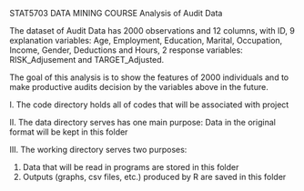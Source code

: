 STAT5703 DATA MINING COURSE
Analysis of Audit Data

The dataset of Audit Data has 2000 observations and 12 columns, with ID, 
9 explanation variables: Age, Employment, Education, Marital, Occupation, Income, Gender, Deductions and Hours, 
2 response variables: RISK_Adjusement and TARGET_Adjusted. 

The goal of this analysis is to show the features of 2000 individuals and to make productive audits decision by the variables above in the future.


I.
The code directory holds all of codes that will be associated with project

II.
The data directory serves has one main purpose:
Data in the original format will be kept in this folder

III.
The working directory serves two purposes:
1. Data that will be read in programs are stored in this folder
2. Outputs (graphs, csv files, etc.) produced by R are saved in this folder

